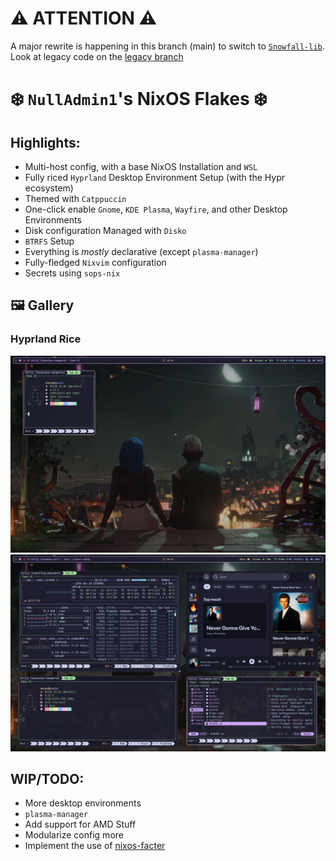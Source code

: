 # ⚠️ ATTENTION ⚠️

A major rewrite is happening in this branch (main) to switch to [`Snowfall-lib`](https://github.com/snowfallorg/lib). Look at legacy code on the [legacy branch](https://github.com/nulladmin1/nixos-config/tree/legacy)

# ❄️ `NullAdmin1`'s NixOS Flakes ❄️

## Highlights:

- Multi-host config, with a base NixOS Installation and `WSL`
- Fully riced `Hyprland` Desktop Environment Setup (with the Hypr ecosystem)
- Themed with `Catppuccin`
- One-click enable `Gnome`, `KDE Plasma`, `Wayfire`, and other Desktop Environments
- Disk configuration Managed with `Disko`
- `BTRFS` Setup
- Everything is _mostly_ declarative (except `plasma-manager`)
- Fully-fledged `Nixvim` configuration
- Secrets using `sops-nix`

## 🖼️ Gallery

### Hyprland Rice

![A picture of the Hyprland rice with a tiny terminal running Nerdfetch](./assets/plain.png)
![A picture of the Hyprland rice with multiple themed apps running](./assets/busy.png)

## WIP/TODO:

- More desktop environments
- `plasma-manager`
- Add support for AMD Stuff
- Modularize config more
- Implement the use of [nixos-facter](https://github.com/numtide/nixos-facter)

